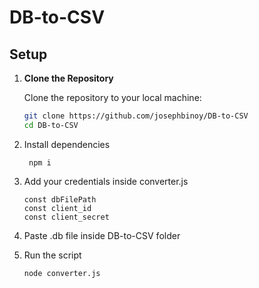 # DB-to-CSV

## Setup

1. **Clone the Repository**

   Clone the repository to your local machine:

   ```bash
   git clone https://github.com/josephbinoy/DB-to-CSV
   cd DB-to-CSV
   ```
2. Install dependencies
   ```
    npm i
   ```
3. Add your credentials inside converter.js
   ```
   const dbFilePath
   const client_id
   const client_secret
   ```
4. Paste .db file inside DB-to-CSV folder
5. Run the script
   ```
   node converter.js
   ```

